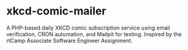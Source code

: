 # xkcd-comic-mailer
A PHP-based daily XKCD comic subscription service using email verification, CRON automation, and Mailpit for testing. Inspired by the rtCamp Associate Software Engineer Assignment.
